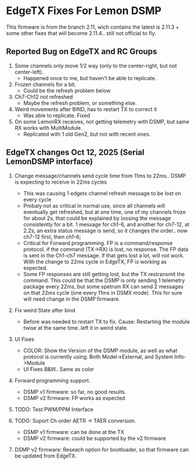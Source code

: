 <h1> EdgeTX Fixes For Lemon DSMP </h1> 

This firmware is from the branch 2.11, wich contains the latest is 2.11.3 + some other fixes that will become 2.11.4.. still not official to fly.


<h2>Reported Bug on EdgeTX and RC Groups</h2>

1. Some channels only move 1/2 way  (only to the center-right, but not center-left). 
    -   Happened once to me, but haven't be able to replicate.
2. Frozen channels for a bit.   
    -   Could be the refresh problem below
3. Ch7-Ch12 not refreshed
    -   Maybe the refresh problem, or something else.
4. Weird movements after BIND, has to restart TX to correct it
    -   Was able to replicate. Fixed
5. On some LemonRX receives, not getting telemetry with DSMP, but same RX works with MultiModule.
    -   Replicated with 1 old Gen2, but not with recent ones. 

<h2>EdgeTX changes Oct 12, 2025 (Serial LemonDSMP interface)</h2>

1. Change message/channels send cycle time from 11ms to 22ms..  DSMP is expecting to receive in 22ms cycles
    - This was causing 1 edgetx channel refresh message to be lost on every cycle
    - Probaly not as critical in normal use, since all channels will eventually get refreshed, but at one time, one of my channels froze for about 
      2s, that could be explained by loosing the message consistently for a bit. 1 message for ch1-6, and another 
      for ch7-12, at 2.2s, an extra status message is send, so it changes the order.. now ch7-12 first, then ch1-6;
    - Critical for Forward programming. FP is a command/response protocol. if the command (TX->RX) is lost, no response. 
      The FP data is sent in the Ch1-ch7 message. if that gets lost a lot, will not work. With the change to 22ms cycle in EdgeTX, FP is working 
      as expected.
    - Some FP responses are still getting lost, but the TX restransmit the command. This could be that the DSMP is only sending 1 telemetry package every 22ms, 
      but some spetrum RX can send 2 messages on that 22ms cycle (one every 11ms in DSMX mode).  This for sure will need change in the DSMP firmware.

2. Fix weird State after bind
    - Before was needed to restart TX to fix. Cause: Restarting the module twise at the same time..left it in weird state.

3. UI Fixes 
    - COLOR:  Show the Version of the DSMP module, as well as what protocol is currently using. Both Model->External, and System Info->Module
    - UI Fixes B&W.. Same as color

4. Forward programming support.
    - DSMP v1 firmware:  so far, no good results.  
    - DSMP v2 firmware:  FP works as expected

5. TODO: Test PWM/PPM Interface

6. TODO: Suport Ch order AETR -> TAER conversion.  
    - DSMP v1 firmware: can be done at the TX 
    - DSMP v2 firmware: could be supported by the v2 firmware

7. DSMP v2 firmware: Reseach option for bootloader, so that firmware can be updated from EdgeTX.

